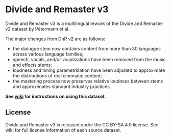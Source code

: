 # Divide and Remaster v3

Divide and Remaster v3 is a multilingual rework of the Divide and Remaster v2 dataset by Pétermann et al. 

The major changes from DnR v2 are as follows:
- the dialogue stem now contains content from more than 30 languages across various language families;
- speech, vocals, and/or vocalizations have been removed from the music and effects stems;
- loudness and timing parametrization have been adjusted to approximate the distributions of real cinematic content;
- the mastering process now preserves relative loudness between stems and approximates standard industry practices.

**See [wiki](https://github.com/kwatcharasupat/divide-and-remaster-v3/wiki) for instructions on using this dataset**.

## License

Divide and Remaster v3 is released under the CC BY-SA 4.0 license. See wiki for full license information of each source dataset.
